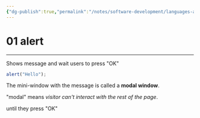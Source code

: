 ```yaml
---
{"dg-publish":true,"permalink":"/notes/software-development/languages-and-frameworks/web-development/front-end/javascript-vanilla/01-basics/04-interaction-alert-prompt-confirm/01-alert/","tags":["programming","webdevelopment","frontend","JavaScript"],"created":"2025-07-13T15:24:55.852+08:00"}
---
```



# 01 alert

---

Shows message and wait users to press "OK"

```javascript
alert("Hello");
```

The mini-window with the message is called a **modal window**.

"modal" means _visitor can't interact with the rest of the page_.

until they press "OK"
